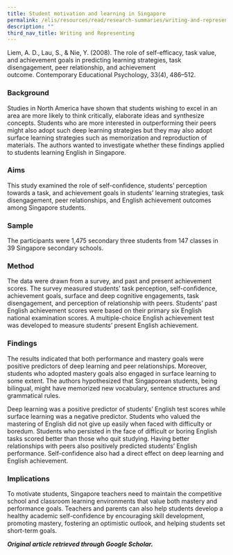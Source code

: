 ```yaml
---
title: Student motivation and learning in Singapore
permalink: /elis/resources/read/research-summaries/writing-and-representing/student-motivation-and-learning/
description: ""
third_nav_title: Writing and Representing
---
```

Liem, A. D., Lau, S., & Nie, Y. (2008). The role of self-efficacy, task value, and achievement goals in predicting learning strategies, task disengagement, peer relationship, and achievement outcome. Contemporary Educational Psychology, 33(4), 486–512.

### Background

Studies in North America have shown that students wishing to excel in an area are more likely to think critically, elaborate ideas and synthesize concepts. Students who are more interested in outperforming their peers might also adopt such deep learning strategies but they may also adopt surface learning strategies such as memorization and reproduction of materials. The authors wanted to investigate whether these findings applied to students learning English in Singapore.

### Aims

This study examined the role of self-confidence, students’ perception towards a task, and achievement goals in students’ learning strategies, task disengagement, peer relationships, and English achievement outcomes among Singapore students.

### Sample

The participants were 1,475 secondary three students from 147 classes in 39 Singapore secondary schools.

### Method

The data were drawn from a survey, and past and present achievement scores. The survey measured students’ task perception, self-confidence, achievement goals, surface and deep cognitive engagements, task disengagement, and perception of relationship with peers. Students’ past English achievement scores were based on their primary six English national examination scores. A multiple-choice English achievement test was developed to measure students’ present English achievement.

### Findings

The results indicated that both performance and mastery goals were positive predictors of deep learning and peer relationships. Moreover, students who adopted mastery goals also engaged in surface learning to some extent. The authors hypothesized that Singaporean students, being bilingual, might have memorized new vocabulary, sentence structures and grammatical rules.

Deep learning was a positive predictor of students’ English test scores while surface learning was a negative predictor. Students who valued the mastering of English did not give up easily when faced with difficulty or boredum. Students who persisted in the face of difficult or boring English tasks scored better than those who quit studying. Having better relationships with peers also positively predicted students’ English performance. Self-confidence also had a direct effect on deep learning and English achievement.

### Implications

To motivate students, Singapore teachers need to maintain the competitive school and classroom learning environments that value both mastery and performance goals. Teachers and parents can also help students develop a healthy academic self-confidence by encouraging skill development, promoting mastery, fostering an optimistic outlook, and helping students set short-term goals.


_**Original article retrieved through Google Scholar.**_  
